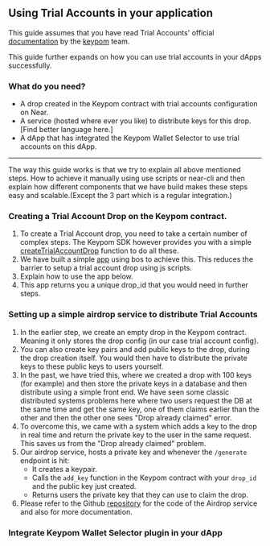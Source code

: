 ## Using Trial Accounts in your application


This guide assumes that you have read Trial Accounts' official [documentation](https://docs.keypom.xyz/docs/next/TrialAccounts/introduction) by the [keypom](keypom.xyz) team.

This guide  further expands on how you can use trial accounts in your dApps successfully.

### What do you need?
- A drop created in the Keypom contract with trial accounts configuration on Near.
- A service (hosted where ever you like) to distribute keys for this drop. [Find better language here.]
- A  dApp that has integrated the Keypom Wallet Selector to use trial accounts on this dApp.


---
The way this guide works is that we try to explain all above mentioned steps. How to achieve it manually using use scripts or near-cli and then explain how different components that we have build makes these steps easy and scalable.(Except the 3 part which is a regular integration.)

### Creating a Trial Account Drop on the Keypom contract.

1. To create a Trial Account drop, you need to take a certain number of complex steps. The Keypom SDK however provides you with a simple [createTrialAccountDrop](https://docs.keypom.xyz/docs/next/keypom-sdk/Core/modules#createtrialaccountdrop) function to do all these.
2. We have built a simple [app](https://near.social/harmonic1.near/widget/app?page=create) using bos to achieve this. This reduces the barrier to setup a trial account drop using js scripts.
3. Explain how to use the app below.
4. This app returns you a unique drop_id that you would need in further steps.


### Setting up a simple airdrop service to distribute Trial Accounts

1. In the earlier step, we create an empty drop in the Keypom contract. Meaning it only stores the drop config (in our case trial account config).
2. You can also create key pairs and add public keys to the drop, during the drop creation itself. You would then have to distribute the private keys to these public keys to users yourself.
3. In the past, we have tried this, where we created a drop with 100 keys (for example) and then store the private keys in a database and then distribute using a simple front end. We have seen some classic distributed systems problems here where two users request the DB at the same time and get the same key, one of them claims earlier than the other and then the other one sees "Drop already claimed" error.
4. To overcome this, we came with a system which adds a key to the drop in real time and return the private key to the user in the same request. This saves us from the "Drop already claimed" problem.
5. Our airdrop service, hosts a private key and whenever the `/generate` endpoint is hit:
	- It creates a keypair.
	- Calls the `add_key` function in the Keypom contract with your `drop_id` and the public key just created.
	- Returns users the private key that they can use to claim the drop.
6. Please refer to the Github [repository](https://github.com/Harmonic-Guild/airdrop-service) for the code of the Airdrop service and also for more documentation.


### Integrate Keypom Wallet Selector plugin in your dApp
